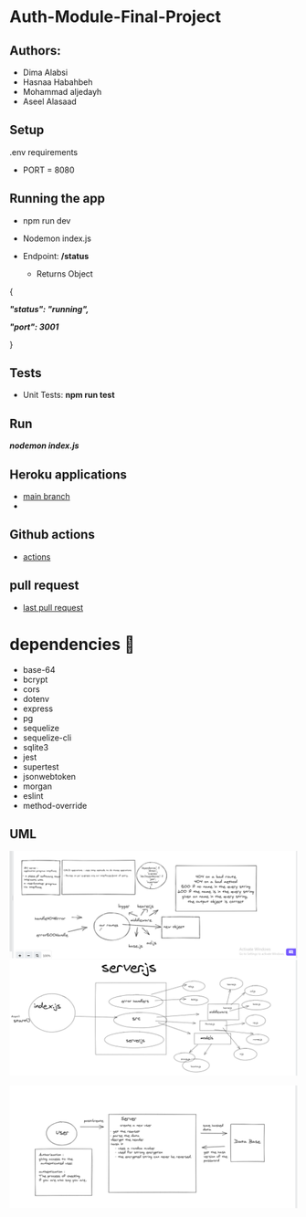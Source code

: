 # Auth-Module-Final-Project


## Authors:

 * Dima Alabsi
* Hasnaa Habahbeh
* Mohammad aljedayh
* Aseel Alasaad

## Setup
 .env requirements
* PORT = 8080
## Running the app

* npm run dev
* Nodemon index.js

* Endpoint:  **/status** 

    * Returns Object

{



  ***"status": "running",***

  ***"port": 3001***

}


## Tests

* Unit Tests: **npm run test**

## Run

***nodemon index.js***



## Heroku applications 

*   [main branch](https://finalauthgropd.herokuapp.com/) 
*    

## Github actions

*    [actions](https://github.com/MohammadAljadayh/Auth-Module-Final-Project/actions)      


## pull request


* [last pull request](https://github.com/MohammadAljadayh/Auth-Module-Final-Project/pull/6)


# dependencies 💯


* base-64
* bcrypt
* cors
* dotenv
* express
* pg
* sequelize
* sequelize-cli
* sqlite3
* jest
* supertest
* jsonwebtoken
 * morgan
* eslint
* method-override

## UML


![notes](img/uml.png)
![notes](img/uml2.png)

![notes](img/whiteboard2.png)
